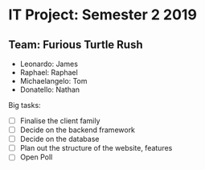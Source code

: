 # IT Project: Semester 2 2019

## Team: Furious Turtle Rush
- Leonardo: James
- Raphael: Raphael
- Michaelangelo: Tom
- Donatello: Nathan

Big tasks:
- [ ] Finalise the client family
- [ ] Decide on the backend framework
- [ ] Decide on the database
- [ ] Plan out the structure of the website, features
- [ ] Open Poll
